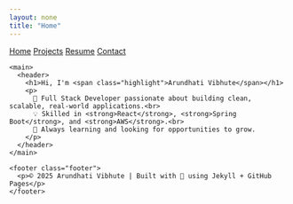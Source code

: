 ```yaml
---
layout: none
title: "Home"
---
```

<!DOCTYPE html>
<html lang="en">
<head>
  <meta charset="UTF-8">
  <title>Arundhati Vibhute | Portfolio</title>
  <link rel="stylesheet" href="/assets/css/style.css">
</head>
<body>
  <div class="container">
    <nav class="navbar">
      <a href="/">Home</a>
      <a href="/projects">Projects</a>
      <a href="/resume">Resume</a>
      <a href="/contact">Contact</a>
    </nav>

    <main>
      <header>
        <h1>Hi, I'm <span class="highlight">Arundhati Vibhute</span></h1>
        <p>
          🚀 Full Stack Developer passionate about building clean, scalable, real-world applications.<br>
          💡 Skilled in <strong>React</strong>, <strong>Spring Boot</strong>, and <strong>AWS</strong>.<br>
          🌱 Always learning and looking for opportunities to grow.
        </p>
      </header>
    </main>

    <footer class="footer">
      <p>© 2025 Arundhati Vibhute | Built with 💙 using Jekyll + GitHub Pages</p>
    </footer>
  </div>
</body>
</html>
